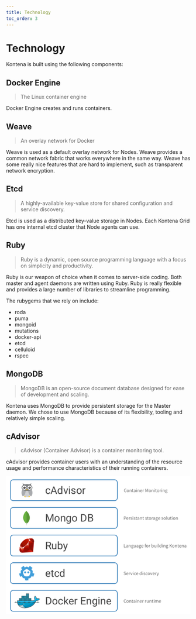 ```yaml
---
title: Technology
toc_order: 3
---
```


# Technology

Kontena is built using the following components:

## Docker Engine

> The Linux container engine

Docker Engine creates and runs containers.

## Weave

> An overlay network for Docker

Weave is used as a default overlay network for Nodes. Weave provides a common network fabric that works everywhere in the same way. Weave has some really nice features that are hard to implement, such as transparent network encryption.

## Etcd

> A highly-available key-value store for shared configuration and service discovery.

Etcd is used as a distributed key-value storage in Nodes. Each Kontena Grid has one internal etcd cluster that Node agents can use.

## Ruby

> Ruby is a dynamic, open source programming language with a focus on simplicity and productivity.

Ruby is our weapon of choice when it comes to server-side coding. Both master and agent daemons are written using Ruby. Ruby is really flexible and provides a large number of libraries to streamline programming.

The rubygems that we rely on include:

* roda
* puma
* mongoid
* mutations
* docker-api
* etcd
* celluloid
* rspec

## MongoDB

> MongoDB is an open-source document database designed for ease of development and scaling.

Kontena uses MongoDB to provide persistent storage for the Master daemon. We chose to use MongoDB because of its flexibility, tooling and relatively simple scaling.

## cAdvisor

> cAdvisor (Container Advisor) is a container monitoring tool.

cAdvisor provides container users with an understanding of the resource usage and performance characteristics of their running containers.

![Technology Stack](https://github.com/ctozzi/kontena/blob/master/docs/core-concepts/Technology%20Stack.png)
